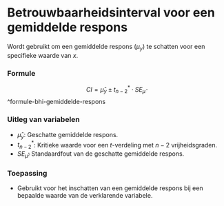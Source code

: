 # Betrouwbaarheidsinterval voor een gemiddelde respons
Wordt gebruikt om een gemiddelde respons ($\mu_y$) te schatten voor een specifieke waarde van $x$.

### Formule
$$
CI = \hat{\mu}_y \pm t_{n-2}^* \cdot SE_{\hat{\mu}}
$$
^formule-bhi-gemiddelde-respons

### Uitleg van variabelen
- $\hat{\mu}_y$: Geschatte gemiddelde respons.
- $t_{n-2}^*$: Kritieke waarde voor een $t$-verdeling met $n-2$ vrijheidsgraden.
- $SE_{\hat{\mu}}$: Standaardfout van de geschatte gemiddelde respons.

### Toepassing
- Gebruikt voor het inschatten van een gemiddelde respons bij een bepaalde waarde van de verklarende variabele.